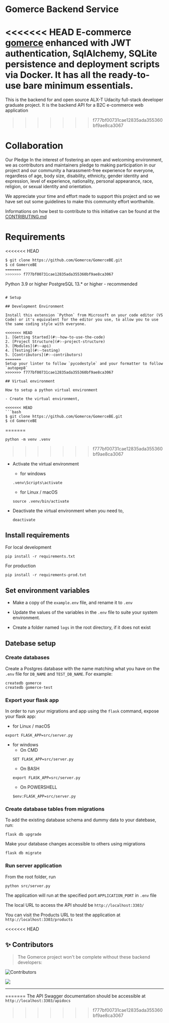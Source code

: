# Gomerce Backend Service

<<<<<<< HEAD
E-commerce [gomerce](https://github.com/Gomerce/GomerceBE.git) enhanced with JWT authentication, SqlAlchemy, **SQLite** persistence and deployment scripts via Docker. It has all the ready-to-use bare minimum essentials.
=======
This is the backend for and open source ALX-T Udacity full-stack developer graduate project.
It is the backend API for a B2C e-commerce web application
>>>>>>> f777bf00731cae12835ada355360bf9ae8ca3067

# Collaboration

Our Pledge
In the interest of fostering an open and welcoming environment, we as contributors and maintainers pledge to making participation in our project and our community a harassment-free experience for everyone, regardless of age, body size, disability, ethnicity, gender identity and expression, level of experience, nationality, personal appearance, race, religion, or sexual identity and orientation.

We appreciate your time and effort made to support this project and so we have set out some guidelines to make this community effort worthwhile.

Informations on how best to contribute to this initiative can be found at the [CONTRIBUTING.md](./CONTRIBUTING.md)

# Requirements

<<<<<<< HEAD
```bash
$ git clone https://github.com/Gomerce/GomerceBE.git
$ cd GomerceBE
=======
>>>>>>> f777bf00731cae12835ada355360bf9ae8ca3067
```
Python 3.9 or higher
PostgreSQL 13.* or higher - recommended
```

# Setup

## Development Environment

Install this extension `Python` from Microsoft on your code editor (VS Code) or it's equivalent for the editor you use, to allow you to use the same coding style with everyone.

<<<<<<< HEAD
1. [Getting Started](#✨-how-to-use-the-code)
2. [Project Structure](#✨-project-structure)
3. [Modules](#✨-api)
4. [Testing](#✨-testing)
5. [Contributors](#✨-contributors)
=======
Setup your linter to follow `pycodestyle` and your formatter to follow `autopep8`
>>>>>>> f777bf00731cae12835ada355360bf9ae8ca3067

## Virtual environment

How to setup a python virtual environment

- Create the virtual environment,

<<<<<<< HEAD
```bash
$ git clone https://github.com/Gomerce/GomerceBE.git
$ cd GomerceBE
```
=======
  ```
  python -m venv .venv
  ```
>>>>>>> f777bf00731cae12835ada355360bf9ae8ca3067

- Activate the virtual environment
  - for windows
  ```
  .venv\Scripts\activate
  ```
  - for Linux / macOS
  ```
  source .venv/bin/activate
  ```
- Deactivate the virtual environment when you need to,

  ```
  deactivate
  ```

## Install requirements

For local development

```
pip install -r requirements.txt
```

For production

```
pip install -r requirements-prod.txt
```

## Set environment variables

- Make a copy of the `example.env` file, and rename it to `.env`

- Update the values of the variables in the `.env` file to suite your system environment.

- Create a folder named `logs` in the root directory, if it does not exist

## Datebase setup

### Create databases

Create a Postgres database with the name matching what you have on the `.env` file for `DB_NAME` and `TEST_DB_NAME`. For example:

```
createdb gomerce
createdb gomerce-test
```

### Export your flask app

In order to run your migrations and app using the `flask` command, expose your flask app:

- for Linux / macOS

```
export FLASK_APP=src/server.py
```

- for windows
  - On CMD
  ```
  SET FLASK_APP=src/server.py
  ```
  - On BASH
  ```
  export FLASK_APP=src/server.py
  ```
  - On POWERSHELL
  ```
  $env:FLASK_APP=src/server.py
  ```

### **Create database tables from migrations**

To add the existing database schema and dummy data to your datebase, run:

```
flask db upgrade
```

Make your database changes accessible to others using migrations

```
flask db migrate
```

### **Run server application**

From the root folder, run

```
python src/server.py
```

The application will run at the specified port `APPLICATION_PORT` in `.env` file

The local URL to access the API should be `http://localhost:3303/`

You can visit the Products URL to test the application at `http://localhost:3303/products`

<<<<<<< HEAD
## ✨ Contributors
> The Gomerce project won't be complete without these backend developers: <br /> 

<img src="https://img.shields.io/github/contributors/gomerce/gomercebe?style=plastic" alt="Contributors" /> <br />

<a href="https://github.com/gomerce/gomercebe/graphs/contributors">
  <img src="https://contrib.rocks/image?repo=gomerce/gomercebe" />
</a>

---
=======
The API Swagger documentation should be accessible at `http://localhost:3303/apidocs`
>>>>>>> f777bf00731cae12835ada355360bf9ae8ca3067
